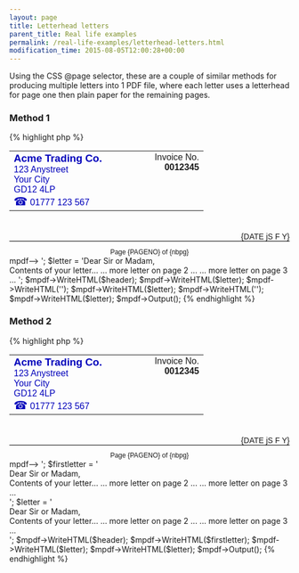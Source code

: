 ```yaml
---
layout: page
title: Letterhead letters
parent_title: Real life examples
permalink: /real-life-examples/letterhead-letters.html
modification_time: 2015-08-05T12:00:28+00:00
---
```




<p>Using the CSS @page selector, these are a couple of similar methods for producing multiple letters into 1 PDF file, where each letter uses a letterhead for page one then plain paper for the remaining pages.</p>
<h3>Method 1</h3>

{% highlight php %}
<?php

$header = '

<!--mpdf

<htmlpageheader name="letterheader">

<table width="100%" style=" font-family: sans-serif;"><tr>

<td width="50%" style="color:#0000BB; "><span style="font-weight: bold; font-size: 14pt;">Acme Trading Co.</span><br />123 Anystreet<br />Your City<br />GD12 4LP<br /><span style="font-size: 15pt;">☎</span> 01777 123 567</td>

<td width="50%" style="text-align: right; vertical-align: top;">Invoice No.<br /><span style="font-weight: bold; font-size: 12pt;">0012345</span></td>

</tr></table>

<div style="margin-top: 1cm; text-align: right; font-family: sans-serif;">{DATE jS F Y}</div>

</htmlpageheader>

<htmlpagefooter name="letterfooter2">

<div style="border-top: 1px solid #000000; font-size: 9pt; text-align: center; padding-top: 3mm; font-family: sans-serif; ">

Page {PAGENO} of {nbpg}

</div>

</htmlpagefooter>

mpdf-->

<style>

@page {

margin-top: 2.5cm;

margin-bottom: 2.5cm;

margin-left: 2cm;

margin-right: 2cm;

footer: html_letterfooter2;

background-color: pink;

}

@page :first {

margin-top: 8cm;

margin-bottom: 4cm;  

header: html_letterheader;

footer: _blank;

resetpagenum: 1; 

background-color: lightblue;

}

@page letterhead {

margin-top: 2.5cm;

margin-bottom: 2.5cm;

margin-left: 2cm;

margin-right: 2cm;

footer: html_letterfooter2;

background-color: pink;

}

@page letterhead :first {

margin-top: 8cm;

margin-bottom: 4cm;  

header: html_letterheader;

footer: _blank;

resetpagenum: 1; 

background-color: lightblue;

}

</style>

';

$letter = 'Dear Sir or Madam,<br />

Contents of your letter...

<pagebreak />

... more letter on page 2 ...

<pagebreak />

... more letter on page 3 ...

';

$mpdf->WriteHTML($header);

$mpdf->WriteHTML($letter);

$mpdf->WriteHTML('<pagebreak page-selector="letterhead" />');

$mpdf->WriteHTML($letter);

$mpdf->WriteHTML('<pagebreak page-selector="letterhead" />');

$mpdf->WriteHTML($letter);

$mpdf->Output();
{% endhighlight %}

<h3>Method 2</h3>

{% highlight php %}
<?php

$header = '

<!--mpdf

<htmlpageheader name="letterheader">

<table width="100%" style=" font-family: sans-serif;"><tr>

<td width="50%" style="color:#0000BB; "><span style="font-weight: bold; font-size: 14pt;">Acme Trading Co.</span><br />123 Anystreet<br />Your City<br />GD12 4LP<br /><span style="font-size: 15pt;">☎</span> 01777 123 567</td>

<td width="50%" style="text-align: right; vertical-align: top;">Invoice No.<br /><span style="font-weight: bold; font-size: 12pt;">0012345</span></td>

</tr></table>

<div style="margin-top: 1cm; text-align: right; font-family: sans-serif;">{DATE jS F Y}</div>

</htmlpageheader>

<htmlpagefooter name="letterfooter2">

<div style="border-top: 1px solid #000000; font-size: 9pt; text-align: center; padding-top: 3mm; font-family: sans-serif; ">

Page {PAGENO} of {nbpg}

</div>

</htmlpagefooter>

mpdf-->

<style>

@page {

margin-top: 2.5cm;

margin-bottom: 2.5cm;

margin-left: 2cm;

margin-right: 2cm;

footer: html_letterfooter2;

background-color: pink;

}

@page :first {

margin-top: 8cm;

margin-bottom: 4cm;

header: html_letterheader;

footer: _blank;

resetpagenum: 1; 

background-color: yellow;

}

@page letterhead :first {

margin-top: 8cm;

margin-bottom: 4cm;  

header: html_letterheader;

footer: _blank;

resetpagenum: 1; 

background-color: lightblue;

}

.letter {     

page-break-before: always; 

page: letterhead;

}

</style>

';

$firstletter = '<div>Dear Sir or Madam,<br />

Contents of your letter...

<pagebreak />

... more letter on page 2 ...

<pagebreak />

... more letter on page 3 ...

</div>

';

$letter = '<div class="letter">Dear Sir or Madam,<br />

Contents of your letter...

<pagebreak />

... more letter on page 2 ...

<pagebreak />

... more letter on page 3 ...

</div>

';

$mpdf->WriteHTML($header);

$mpdf->WriteHTML($firstletter);

$mpdf->WriteHTML($letter);

$mpdf->WriteHTML($letter);

$mpdf->Output();
{% endhighlight %}

<p>

</p>
